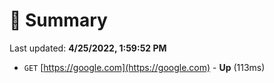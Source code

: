 # 📖 Summary
Last updated: **4/25/2022, 1:59:52 PM**

- `GET` [https://google.com](https://google.com) - **Up** (113ms)

